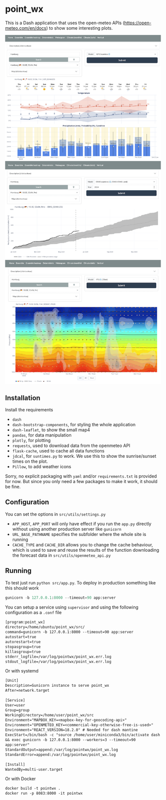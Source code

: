 # point_wx

This is a Dash application that uses the open-meteo APIs (https://open-meteo.com/en/docs) to show some interesting plots.

![alt|300](app_screen_1.png)
![alt|300](app_screen_2.png)
![alt|300](app_screen_3.png)


## Installation
Install the requirements

- `dash`
- `dash-bootstrap-components`, for styling the whole application
- `dash-leaflet`, to show the small map4
- `pandas`, for data manipulation
- `plotly`, for plotting
- `requests`, used to download data from the openmeteo API
- `flask-cache`, used to cache all data functions
- `jdcal`, for `suntimes.py` to work. We use this to show the sunrise/sunset times on the plot.
- `Pillow`, to add weather icons

Sorry, no explicit packaging with `yaml` and/or `requirements.txt` is provided for now.
But since you only need a few packages to make it work, it should be fine. 

## Configuration
You can set the options in `src/utils/settings.py`

- `APP_HOST`, `APP_PORT` will only have effect if you run the `app.py` directly without using another production server like `gunicorn`
- `URL_BASE_PATHNAME` specifies the subfolder where the whole site is running
- `CACHE_TYPE` and `CACHE_DIR` allows you to change the cache behaviour, which is used to save and reuse the results of the function downloading the forecast data in `src/utils/openmeteo_api.py`

## Running
To test just run `python src/app.py`.
To deploy in production something like this should work

```python
gunicorn -b 127.0.0.1:8000 --timeout=90 app:server
```

You can setup a service using `supervisor` and using the following configuration as a `.conf` file

```
[program:point_wx]
directory=/home/ubuntu/point_wx/src/
command=gunicorn -b 127.0.0.1:8000 --timeout=90 app:server
autostart=true
autorestart=true
stopasgroup=true
killasgroup=true
stderr_logfile=/var/log/pointwx/point_wx.err.log
stdout_logfile=/var/log/pointwx/point_wx.err.log
```

Or with systemd 

```
[Unit]
Description=Gunicorn instance to serve point_wx
After=network.target

[Service]
User=user
Group=group
WorkingDirectory=/home/user/point_wx/src
Environment="MAPBOX_KEY=<mapbox-key-for-geocoding-api>"
Environment="OPENMETEO_KEY=<commercial-key-otherwise-free-is-used>"
Environment="REACT_VERSION=18.2.0" # Needed for dash mantine
ExecStart=/bin/bash -c "source /home/user/miniconda3/bin/activate dash && exec gunicorn -b 127.0.0.1:8000 --workers=3 --timeout=90 app:server"
StandardOutput=append:/var/log/pointwx/point_wx.log
StandardError=append:/var/log/pointwx/point_wx.log

[Install]
WantedBy=multi-user.target
```

Or with Docker

```
docker build -t pointwx .
docker run -p 8083:8000 -it pointwx
```